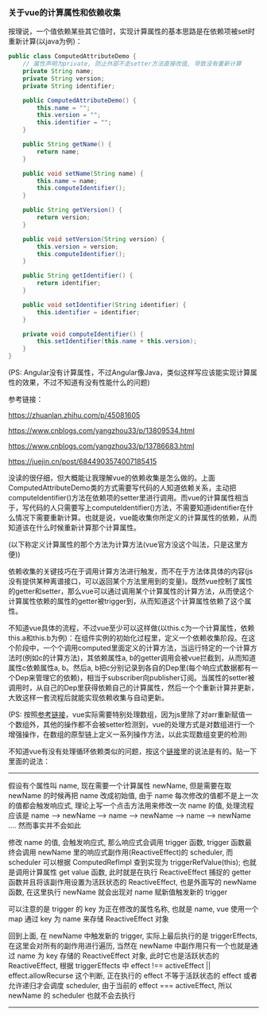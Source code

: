 ### 关于vue的计算属性和依赖收集

按理说，一个值依赖某些其它值时，实现计算属性的基本思路是在依赖项被set时重新计算(以java为例)：

```java
public class ComputedAttributeDemo {
    // 属性声明为private, 防止外部不走setter方法直接改值, 导致没有重新计算
    private String name;
    private String version;
    private String identifier;

    public ComputedAttributeDemo() {
        this.name = "";
        this.version = "";
        this.identifier = "";
    }

    public String getName() {
        return name;
    }

    public void setName(String name) {
        this.name = name;
        this.computeIdentifier();
    }

    public String getVersion() {
        return version;
    }

    public void setVersion(String version) {
        this.version = version;
        this.computeIdentifier();
    }

    public String getIdentifier() {
        return identifier;
    }

    public void setIdentifier(String identifier) {
        this.identifier = identifier;
    }

    private void computeIdentifier() {
        this.setIdentifier(this.name + this.version);
    }
}
```

(PS: Angular没有计算属性，不过Angular像Java，类似这样写应该能实现计算属性的效果，不过不知道有没有性能什么的问题)

参考链接：

<https://zhuanlan.zhihu.com/p/45081605>

<https://www.cnblogs.com/yangzhou33/p/13809534.html>

<https://www.cnblogs.com/yangzhou33/p/13786683.html>

<https://juejin.cn/post/6844903574007185415>

没读的很仔细，但大概能让我理解vue的依赖收集是怎么做的。上面ComputedAttributeDemo类的方式需要写代码的人知道依赖关系，主动把computeIdentifier()方法在依赖项的setter里进行调用。而vue的计算属性相当于，写代码的人只需要写上computeIdentifier()方法，不需要知道identifier在什么情况下需要重新计算。也就是说，vue能收集你所定义的计算属性的依赖，从而知道该在什么时候重新计算那个计算属性。

(以下称定义计算属性的那个方法为计算方法(vue官方没这个叫法，只是这里方便))

依赖收集的关键技巧在于调用计算方法进行触发，而不在于方法体具体的内容(js没有提供某种离谱接口，可以返回某个方法里用到的变量)。既然vue控制了属性的getter和setter，那么vue可以通过调用某个计算属性的计算方法，从而使这个计算属性依赖的属性的getter被trigger到，从而知道这个计算属性依赖了这个属性。

不知道vue具体的流程，不过vue至少可以这样做(以this.c为一个计算属性，依赖this.a和this.b为例)：在组件实例的初始化过程里，定义一个依赖收集阶段。在这个阶段中，一个个调用computed里面定义的计算方法，当运行特定的一个计算方法时(例如c的计算方法)，其依赖属性a, b的getter调用会被vue拦截到，从而知道属性c依赖属性a, b。然后a, b把c分别记录到各自的Dep里(每个响应式数据都有一个Dep来管理它的依赖)，相当于subscriber向publisher订阅。当属性的setter被调用时，从自己的Dep里获得依赖自己的计算属性，然后一个个重新计算并更新，大致这样一套流程后就能实现依赖收集与自动更新。

(PS: 按照[参考链接](<https://zhuanlan.zhihu.com/p/45081605>)，vue实际需要特别处理数组，因为js里除了对arr重新赋值一个数组外，其他的操作都不会被setter检测到，vue的处理方式是对数组进行一个增强操作，在数组的原型链上定义一系列操作方法，以此实现数组变更的检测)

不知道vue有没有处理循环依赖类似的问题，按这个[链接](https://www.jianshu.com/p/4426e4a98fdc)里的说法是有的。贴一下里面的说法：

---

假设有个属性叫 name, 现在需要一个计算属性 newName, 但是需要在取 newName 的时候再把 name 改成初始值, 由于 name 每次修改的值都不是上一次的值都会触发响应式, 理论上写一个点击方法用来修改一次 name 的值, 处理流程应该是 name --> newName --> name --> newName --> name --> newName .... 然而事实并不会如此

修改 name 的值, 会触发响应式, 那么响应式会调用 trigger 函数, trigger 函数最终会调用 newName 里的响应式副作用(ReactiveEffect)的 scheduler, 而 scheduler 可以根据 ComputedRefImpl 查到实现为 triggerRefValue(this); 也就是调用计算属性 get value 函数, 此时就是在执行 ReactiveEffect 捕捉的 getter 函数并且将该副作用设置为活跃状态的 ReactiveEffect, 也是外面写的 newName 函数, 在这里执行 newName 就会出现对 name 赋新值触发新的 trigger

可以注意的是 trigger 的 key 为正在修改的属性名称, 也就是 name, vue 使用一个 map 通过 key 为 name 来存储 ReactiveEffect 对象

回到上面, 在 newName 中触发新的 trigger, 实际上最后执行的是 triggerEffects, 在这里会对所有的副作用进行遍历, 当然在 newName 中副作用只有一个也就是通过 name 为 key 存储的 ReactiveEffect 对象, 此时它也是活跃状态的 ReactiveEffect, 根据 triggerEffects 中 effect !== activeEffect || effect.allowRecurse 这个判断, 正在执行的 effect 不等于活跃状态的 effect 或者允许递归才会调度 scheduler, 由于当前的 effect === activeEffect, 所以 newName 的 scheduler 也就不会去执行

---
